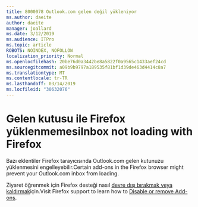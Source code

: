 ```yaml
---
title: 8000078 Outlook.com gelen değil yükleniyor
ms.author: daeite
author: daeite
manager: joallard
ms.date: 3/12/2019
ms.audience: ITPro
ms.topic: article
ROBOTS: NOINDEX, NOFOLLOW
localization_priority: Normal
ms.openlocfilehash: 20be76d0a3442be8a5822f0a9565c1433aef24cd
ms.sourcegitcommit: a09b9b9797a189535f81bf1d39de463d4414c8a7
ms.translationtype: MT
ms.contentlocale: tr-TR
ms.lasthandoff: 03/14/2019
ms.locfileid: "30632076"
---
```

# <a name="inbox-not-loading-with-firefox"></a><span data-ttu-id="6cba6-102">Gelen kutusu ile Firefox yüklenmemesi</span><span class="sxs-lookup"><span data-stu-id="6cba6-102">Inbox not loading with Firefox</span></span>

<span data-ttu-id="6cba6-103">Bazı eklentiler Firefox tarayıcısında Outlook.com gelen kutunuzu yüklenmesini engelleyebilir.</span><span class="sxs-lookup"><span data-stu-id="6cba6-103">Certain add-ons in the Firefox browser might prevent your Outlook.com inbox from loading.</span></span>
  
<span data-ttu-id="6cba6-104">Ziyaret öğrenmek için Firefox desteği nasıl [devre dışı bırakmak veya kaldırmak](https://support.mozilla.org/kb/disable-or-remove-add-ons)için.</span><span class="sxs-lookup"><span data-stu-id="6cba6-104">Visit Firefox support to learn how to [Disable or remove Add-ons](https://support.mozilla.org/kb/disable-or-remove-add-ons).</span></span>

